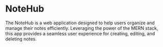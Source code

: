 # NoteHub
The NoteHub is a web application designed to help users organize and manage their notes efficiently. 
Leveraging the power of the MERN stack, this app provides a seamless user experience for creating, editing, and deleting notes.
